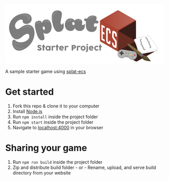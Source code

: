 ![Splat ECS Starter Project](./src/images/logo.png)

A sample starter game using [splat-ecs](https://github.com/SplatJS/splat-ecs)

# Get started

1. Fork this repo & clone it to your computer
2. Install [Node.js](https://nodejs.org)
3. Run `npm install` inside the project folder
4. Run `npm start` inside the project folder
5. Navigate to [localhost:4000](localhost:4000) in your browser


# Sharing your game

1. Run `npm run build` inside the project folder
2. Zip and distribute build folder - or - Rename, upload, and serve build directory from your website
